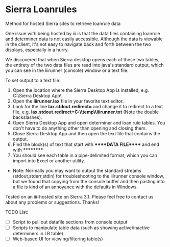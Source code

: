 Sierra Loanrules
===============
Method for hosted Sierra sites to retrieve loanrule data

One issue with being hosted by iii is that the data files containing loanrule and determiner data is not easily accessible. Although the data is viewable in the client, it's not easy to navigate back and forth between the two displays, especially in a hurry.

We discovered that when Sierra desktop opens each of these two tables, the entirety of the two data files are read into java's standard output, which you can see in the iiirunner (console) window or a text file.

To set output to a text file:
1.  Open the location where the Sierra Desktop App is installed, e.g. C:\Sierra Desktop App\
2.  Open the **iiirunner.lax** file in your favorite text editor.
3.  Look for the line **lax.stdout.redirect=** and change it to redirect to a text file, e.g. **lax.stdout.redirect=C:\\\\temp\\\\iiirunner.txt** (Note the double backslashes). 
4.  Open Sierra Desktop App and open determiner and loan rule tables. You don't have to do anything other than opening and closing them.
5.  Close Sierra Desktop App and then open the text file that contains the output.
6.  Find the block(s) of text that start with **\*\*\*\*DATA FILE\*\*\*\*** and end with **\*\*\*\*\*\*\*\***
7.  You should see each table in a pipe-delimited format, which you can import into Excel or another utility.

* Note: Normally you may want to output the standard streams (stdout,stderr,stdin) for troubleshooting to the iiirunner console window, but we found that copying from the console buffer and then pasting into a file is kind of an annoyance with the defaults in Windows.

Tested on an iii-hosted site on Sierra 3.1. Please feel free to contact us about any problems or suggestions. Thanks!

TODO List:
- [ ] Script to pull out datafile sections from console output
- [ ] Scripts to manipulate table data (such as showing active/inactive determiners in LR table)
- [ ] Web-based UI for viewing/filtering table(s)

